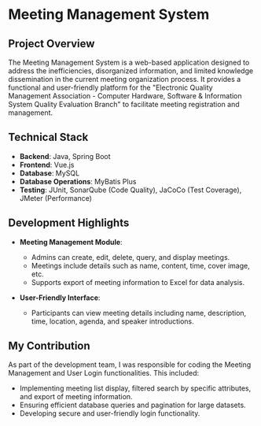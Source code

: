 # Meeting Management System 

## Project Overview

The Meeting Management System is a web-based application designed to address the inefficiencies, disorganized information, and limited knowledge dissemination in the current meeting organization process. It provides a functional and user-friendly platform for the "Electronic Quality Management Association - Computer Hardware, Software & Information System Quality Evaluation Branch" to facilitate meeting registration and management.

## Technical Stack

- **Backend**: Java, Spring Boot
- **Frontend**: Vue.js
- **Database**: MySQL
- **Database Operations**: MyBatis Plus
- **Testing**: JUnit, SonarQube (Code Quality), JaCoCo (Test Coverage), JMeter (Performance)

## Development Highlights

- **Meeting Management Module**: 
  - Admins can create, edit, delete, query, and display meetings.
  - Meetings include details such as name, content, time, cover image, etc.
  - Supports export of meeting information to Excel for data analysis.
  
- **User-Friendly Interface**: 
  - Participants can view meeting details including name, description, time, location, agenda, and speaker introductions.

## My Contribution

As part of the development team, I was responsible for coding the Meeting Management and User Login functionalities. This included:

- Implementing meeting list display, filtered search by specific attributes, and export of meeting information.
- Ensuring efficient database queries and pagination for large datasets.
- Developing secure and user-friendly login functionality.
